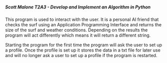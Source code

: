 ##### Scott Malone T2A3 - Develop and Implement an Algorithm in Python

This program is used to interact with the user. It is a personal AI friend that checks the surf using an Application Programming Interface and returns the size of the surf and weather conditions. Depending on the results the program will act differently which means it will return a different string.

Starting the program for the first time the program will ask the user to set up a profile. Once the profile is set up it stores the data in a txt file for later use and will no longer ask a user to set up a profile if the program is restarted. 




